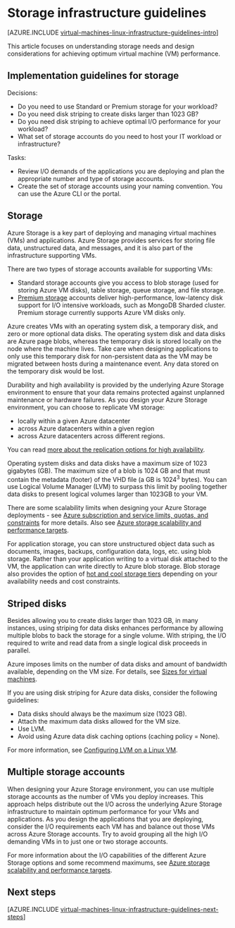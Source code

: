 <properties
	pageTitle="Storage Solutions Guidelines | Azure"
	description="Learn about the key design and implementation guidelines for deploying storage solutions in Azure infrastructure services."
	documentationCenter=""
	services="virtual-machines-linux"
	authors="iainfoulds"
	manager="timlt"
	editor=""
	tags="azure-resource-manager"/>

<tags
	ms.service="virtual-machines-linux"
	ms.workload="infrastructure-services"
	ms.tgt_pltfrm="vm-linux"
	ms.devlang="na"
	ms.topic="article"
	ms.date="09/08/2016"
	wacn.date=""
	ms.author="iainfou"/>

# Storage infrastructure guidelines

[AZURE.INCLUDE [virtual-machines-linux-infrastructure-guidelines-intro](../../includes/virtual-machines-linux-infrastructure-guidelines-intro.md)] 

This article focuses on understanding storage needs and design considerations for achieving optimum virtual machine (VM) performance.


## Implementation guidelines for storage

Decisions:

- Do you need to use Standard or Premium storage for your workload?
- Do you need disk striping to create disks larger than 1023 GB?
- Do you need disk striping to achieve optimal I/O performance for your workload?
- What set of storage accounts do you need to host your IT workload or infrastructure?

Tasks:

- Review I/O demands of the applications you are deploying and plan the appropriate number and type of storage accounts.
- Create the set of storage accounts using your naming convention. You can use the Azure CLI or the portal.


## Storage

Azure Storage is a key part of deploying and managing virtual machines (VMs) and applications. Azure Storage provides services for storing file data, unstructured data, and messages, and it is also part of the infrastructure supporting VMs.

There are two types of storage accounts available for supporting VMs:

- Standard storage accounts give you access to blob storage (used for storing Azure VM disks), table storage, queue storage, and file storage.
- [Premium storage](/documentation/articles/storage-premium-storage/) accounts deliver high-performance, low-latency disk support for I/O intensive workloads, such as MongoDB Sharded cluster. Premium storage currently supports Azure VM disks only.

Azure creates VMs with an operating system disk, a temporary disk, and zero or more optional data disks. The operating system disk and data disks are Azure page blobs, whereas the temporary disk is stored locally on the node where the machine lives. Take care when designing applications to only use this temporary disk for non-persistent data as the VM may be migrated between hosts during a maintenance event. Any data stored on the temporary disk would be lost.

Durability and high availability is provided by the underlying Azure Storage environment to ensure that your data remains protected against unplanned maintenance or hardware failures. As you design your Azure Storage environment, you can choose to replicate VM storage:

- locally within a given Azure datacenter
- across Azure datacenters within a given region
- across Azure datacenters across different regions.

You can read [more about the replication options for high availability](/documentation/articles/storage-introduction/#replication-for-durability-and-high-availability).

Operating system disks and data disks have a maximum size of 1023 gigabytes (GB). The maximum size of a blob is 1024 GB and that must contain the metadata (footer) of the VHD file (a GB is 1024<sup>3</sup> bytes). You can use Logical Volume Manager (LVM) to surpass this limit by pooling together data disks to present logical volumes larger than 1023GB to your VM.

There are some scalability limits when designing your Azure Storage deployments - see [Azure subscription and service limits, quotas, and constraints](/documentation/articles/azure-subscription-service-limits/#storage-limits) for more details. Also see [Azure storage scalability and performance targets](/documentation/articles/storage-scalability-targets/).

For application storage, you can store unstructured object data such as documents, images, backups, configuration data, logs, etc. using blob storage. Rather than your application writing to a virtual disk attached to the VM, the application can write directly to Azure blob storage. Blob storage also provides the option of [hot and cool storage tiers](/documentation/articles/storage-blob-storage-tiers/) depending on your availability needs and cost constraints.


## Striped disks
Besides allowing you to create disks larger than 1023 GB, in many instances, using striping for data disks enhances performance by allowing multiple blobs to back the storage for a single volume. With striping, the I/O required to write and read data from a single logical disk proceeds in parallel.

Azure imposes limits on the number of data disks and amount of bandwidth available, depending on the VM size. For details, see [Sizes for virtual machines](/documentation/articles/virtual-machines-linux-sizes/).

If you are using disk striping for Azure data disks, consider the following guidelines:

- Data disks should always be the maximum size (1023 GB).
- Attach the maximum data disks allowed for the VM size.
- Use LVM.
- Avoid using Azure data disk caching options (caching policy = None).

For more information, see [Configuring LVM on a Linux VM](/documentation/articles/virtual-machines-linux-configure-lvm/).


## Multiple storage accounts

When designing your Azure Storage environment, you can use multiple storage accounts as the number of VMs you deploy increases. This approach helps distribute out the I/O across the underlying Azure Storage infrastructure to maintain optimum performance for your VMs and applications. As you design the applications that you are deploying, consider the I/O requirements each VM has and balance out those VMs across Azure Storage accounts. Try to avoid grouping all the high I/O demanding VMs in to just one or two storage accounts.

For more information about the I/O capabilities of the different Azure Storage options and some recommend maximums, see [Azure storage scalability and performance targets](/documentation/articles/storage-scalability-targets/).


## <a name="next-steps"></a>Next steps

[AZURE.INCLUDE [virtual-machines-linux-infrastructure-guidelines-next-steps](../../includes/virtual-machines-linux-infrastructure-guidelines-next-steps.md)]